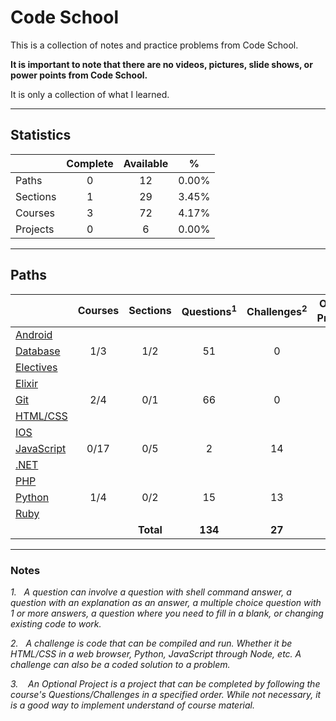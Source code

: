 # Code School

This is a collection of notes and practice problems from Code School. 

**It is important to note that there are no videos, pictures, slide shows, or power points from Code School.**

It is only a collection of what I learned.

---

## Statistics

|  | **Complete** | **Available** | **%** |
| ----- |:-----:|:-----:|:-----:|
| Paths | 0 | 12 | 0.00% |
| Sections | 1 | 29 | 3.45% |
| Courses | 3 | 72 | 4.17% | 
| Projects | 0 | 6 | 0.00% | 

---

## Paths

|  | **Courses** | **Sections** | **Questions**<sup>1</sup> | **Challenges**<sup>2</sup> | **Optional Projects**<sup>3</sup> |
| ----- |:-----:|:-----:| :-----:|:-----:|:-----:|
| [Android](https://www.codeschool.com/learn/android) |  |  |  |
| [Database](https://www.codeschool.com/learn/database) | 1/3 | 1/2 | 51 | 0 | 0 |
| [Electives](https://www.codeschool.com/learn/electives) |  |  |  |
| [Elixir](https://www.codeschool.com/learn/elixir) |  |  |  |
| [Git](https://www.codeschool.com/learn/git) | 2/4 | 0/1 | 66 | 0 | 0 |
| [HTML/CSS](https://www.codeschool.com/learn/html-css) |  |  |  |
| [IOS](https://www.codeschool.com/learn/ios) |  |  |  |
| [JavaScript](https://www.codeschool.com/learn/javascript) | 0/17 | 0/5 | 2 | 14 | 0 |
| [.NET](https://www.codeschool.com/learn/net) |  |  |  |
| [PHP](https://www.codeschool.com/learn/php) |  |  |  |
| [Python](https://www.codeschool.com/learn/python) | 1/4 | 0/2 | 15 | 13 | 1 |
| [Ruby](https://www.codeschool.com/learn/ruby) |  |  |  |
|  |  | **Total** | **134** | **27** | **1** |

---

### Notes

*1. &nbsp;&nbsp;A question can involve a question with shell command answer, a question with an explanation as an answer, a multiple choice question with 1 or more answers, a question where you need to fill in a blank, or changing existing code to work.*

*2. &nbsp;&nbsp;A challenge is code that can be compiled and run. Whether it be HTML/CSS in a web browser, Python, JavaScript through Node, etc. A challenge can also be a coded solution to a problem.*

*3. &nbsp;&nbsp; An Optional Project is a project that can be completed by following the course's Questions/Challenges in a specified order. While not necessary, it is a good way to implement understand of course material.*